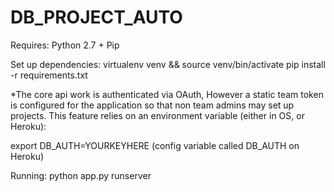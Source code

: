 # DB_PROJECT_AUTO

Requires:
Python 2.7 +
Pip

Set up dependencies:
virtualenv venv && source venv/bin/activate
pip install -r requirements.txt

*The core api work is authenticated via OAuth, However a static team token is configured for the application so that non team admins may set up projects. This feature relies on an environment variable (either in OS, or Heroku): 

export DB_AUTH=YOURKEYHERE
(config variable called DB_AUTH on Heroku)

Running:
python app.py runserver